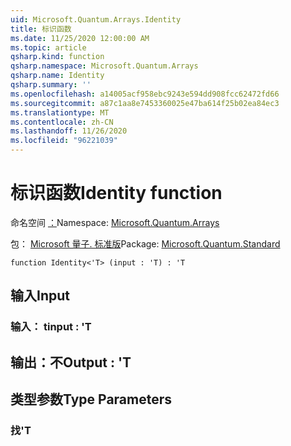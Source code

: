 ```yaml
---
uid: Microsoft.Quantum.Arrays.Identity
title: 标识函数
ms.date: 11/25/2020 12:00:00 AM
ms.topic: article
qsharp.kind: function
qsharp.namespace: Microsoft.Quantum.Arrays
qsharp.name: Identity
qsharp.summary: ''
ms.openlocfilehash: a14005acf958ebc9243e594dd908fcc62472fd66
ms.sourcegitcommit: a87c1aa8e7453360025e47ba614f25b02ea84ec3
ms.translationtype: MT
ms.contentlocale: zh-CN
ms.lasthandoff: 11/26/2020
ms.locfileid: "96221039"
---
```

# <a name="identity-function"></a><span data-ttu-id="6a846-102">标识函数</span><span class="sxs-lookup"><span data-stu-id="6a846-102">Identity function</span></span>

<span data-ttu-id="6a846-103">命名空间 [：](xref:Microsoft.Quantum.Arrays)</span><span class="sxs-lookup"><span data-stu-id="6a846-103">Namespace: [Microsoft.Quantum.Arrays](xref:Microsoft.Quantum.Arrays)</span></span>

<span data-ttu-id="6a846-104">包： [Microsoft 量子. 标准版](https://nuget.org/packages/Microsoft.Quantum.Standard)</span><span class="sxs-lookup"><span data-stu-id="6a846-104">Package: [Microsoft.Quantum.Standard](https://nuget.org/packages/Microsoft.Quantum.Standard)</span></span>




```qsharp
function Identity<'T> (input : 'T) : 'T
```


## <a name="input"></a><span data-ttu-id="6a846-105">输入</span><span class="sxs-lookup"><span data-stu-id="6a846-105">Input</span></span>

### <a name="input--t"></a><span data-ttu-id="6a846-106">输入： t</span><span class="sxs-lookup"><span data-stu-id="6a846-106">input : 'T</span></span>





## <a name="output--t"></a><span data-ttu-id="6a846-107">输出：不</span><span class="sxs-lookup"><span data-stu-id="6a846-107">Output : 'T</span></span>



## <a name="type-parameters"></a><span data-ttu-id="6a846-108">类型参数</span><span class="sxs-lookup"><span data-stu-id="6a846-108">Type Parameters</span></span>

### <a name="t"></a><span data-ttu-id="6a846-109">找</span><span class="sxs-lookup"><span data-stu-id="6a846-109">'T</span></span>

